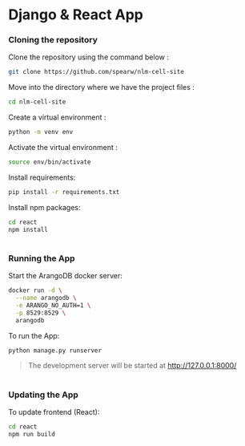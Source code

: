 # Django & React App

### Cloning the repository

Clone the repository using the command below :
```bash
git clone https://github.com/spearw/nlm-cell-site
```

Move into the directory where we have the project files : 
```bash
cd nlm-cell-site
```

Create a virtual environment :
```bash
python -m venv env
```

Activate the virtual environment :
```bash
source env/bin/activate
```

Install requirements:
```bash
pip install -r requirements.txt
```

Install npm packages:
```bash
cd react
npm install
```

#

### Running the App

Start the ArangoDB docker server:

```bash
docker run -d \
  --name arangodb \
  -e ARANGO_NO_AUTH=1 \
  -p 8529:8529 \
  arangodb
```

To run the App:
```bash
python manage.py runserver
```

> The development server will be started at http://127.0.0.1:8000/

#

### Updating the App

To update frontend (React):
```bash
cd react
npm run build
```
